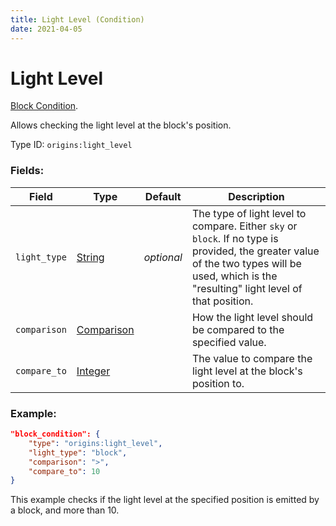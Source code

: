 ```yaml
---
title: Light Level (Condition)
date: 2021-04-05
---
```

# Light Level

[Block Condition](../block_conditions.md).

Allows checking the light level at the block's position.

Type ID: `origins:light_level`

### Fields:

Field  | Type | Default | Description
-------|------|---------|-------------
`light_type` | [String](../data_types/string.md) | _optional_ | The type of light level to compare. Either `sky` or `block`. If no type is provided, the greater value of the two types will be used, which is the "resulting" light level of that position.
`comparison` | [Comparison](../data_types/comparison.md) | | How the light level should be compared to the specified value.
`compare_to` | [Integer](../data_types/integer.md) | | The value to compare the light level at the block's position to.

### Example:
```json
"block_condition": {
    "type": "origins:light_level",
    "light_type": "block",
    "comparison": ">",
    "compare_to": 10
}
```
This example checks if the light level at the specified position is emitted by a block, and more than 10.
